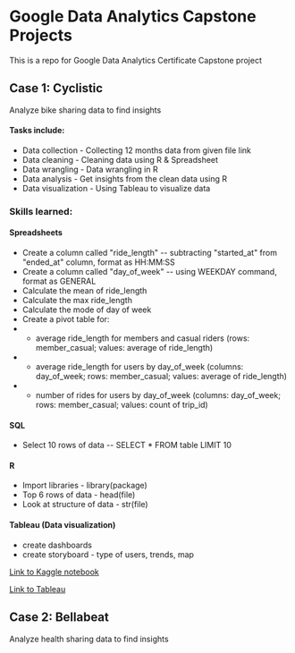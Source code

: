 # Google Data Analytics Capstone Projects
This is a repo for Google Data Analytics Certificate Capstone project

## Case 1: Cyclistic
Analyze bike sharing data to find insights

#### Tasks include:
* Data collection - Collecting 12 months data from given file link
* Data cleaning - Cleaning data using R & Spreadsheet
* Data wrangling - Data wrangling in R
* Data analysis - Get insights from the clean data using R
* Data visualization - Using Tableau to visualize data

### Skills learned:

#### Spreadsheets

* Create a column called "ride_length" -- subtracting "started_at" from "ended_at" column, format as HH:MM:SS
* Create a column called "day_of_week" -- using WEEKDAY command, format as GENERAL
* Calculate the mean of ride_length
* Calculate the max ride_length
* Calculate the mode of day of week
* Create a pivot table for:
* - average ride_length for members and casual riders (rows: member_casual; values: average of ride_length)
* - average ride_length for users by day_of_week (columns: day_of_week; rows: member_casual; values: average of ride_length)
* - number of rides for users by day_of_week (columns: day_of_week; rows: member_casual; values: count of trip_id)

#### SQL

* Select 10 rows of data -- SELECT * FROM table LIMIT 10

#### R

* Import libraries - library(package)
* Top 6 rows of data - head(file)
* Look at structure of data - str(file)

#### Tableau (Data visualization)

* create dashboards
* create storyboard - type of users, trends, map

[Link to Kaggle notebook](https://www.kaggle.com/code/jjean95/google-data-analytic-capstone-cyclistic)

[Link to Tableau](https://public.tableau.com/views/Capstoneproject1CyclisticDataset/Story1?:language=en-US&:display_count=n&:origin=viz_share_link)


## Case 2: Bellabeat
Analyze health sharing data to find insights
